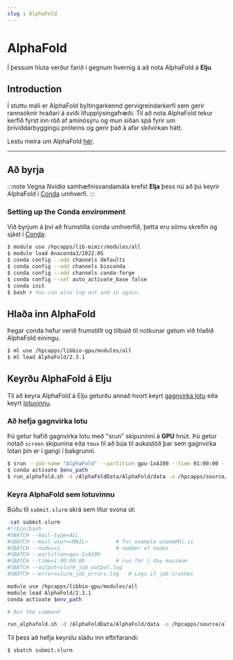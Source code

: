 ```yaml
---
slug : AlphaFold
---
```



# AlphaFold

Í þessum hluta verður farið í gegnum hvernig á að nota AlphaFold á **Elju**

## Introduction
Í stuttu máli er AlphaFold byltingarkennd gervigreindarkerfi sem gerir rannsóknir hraðari á sviði lífupplýsingafræði. Til að nota AlphaFold tekur kerfið fyrst inn röð af amínósýru og mun síðan spá fyrir um þrívíddarbyggingu próteins og gerir það á afar skilvirkan hátt.

Lestu meira um AlphaFold [hér](https://www.deepmind.com/research/highlighted-research/alphafold).


---

## Að byrja
:::note
Vegna *Nvidia* samhæfnisvandamála krefst **Elja** þess nú að þú keyrir AlphaFold í [Conda](./02_rcondapython.md) umhverfi.
:::

### Setting up the Conda environment

Við byrjum á því að frumstilla conda umhverfið, þetta eru sömu skrefin og sjást í [Conda](./02_rcondapython.md):

```bash
$ module use /hpcapps/lib-mimir/modules/all 
$ module load Anaconda3/2022.05
$ conda config --add channels defaults
$ conda config --add channels bioconda
$ conda config --add channels conda-forge
$ conda config --set auto_activate_base false
$ conda init
$ bash # You can also log out and in again.
```

## Hlaða inn AlphaFold

Þegar conda hefur verið frumstillt og tilbúið til notkunar getum við hlaðið AlphaFold einingu.

```bash
$ ml use /hpcapps/libbio-gpu/modules/all
$ ml load AlphaFold/2.3.1
```
## Keyrðu AlphaFold á Elju

Til að keyra AlphaFold á Elju geturðu annað hvort keyrt [gagnvirka lotu](../elja/interactive_session) eða keyrt [lotuvinnu](../elja/submit_jobs).

### Að hefja gagnvirka lotu

Þú getur hafið gagnvirka lotu með "srun" skipuninni á **GPU** hnút. Þú getur notað `screen` skipunina eða `tmux` til að búa til aukastöð þar sem gagnvirka lotan þín er í gangi í bakgrunni.

```bash
$ srun --job-name "AlphaFold" --partition gpu-1xA100 --time 01:00:00 --pty bash
$ conda activate $env_path
$ run_alphafold.sh -d /AlphaFoldData/AlphaFold/data -o /hpcapps/source/alphafold_non_docker/dummy_test/ -f /hpcapps/source/alphafold_non_docker/example/query.fasta -t 2020-05-14 
```

### Keyra AlphaFold sem lotuvinnu

Búðu til `submit.slurm` skrá sem lítur svona út:
```bash
 cat submit.slurm
#!/bin/bash
#SBATCH --mail-type=ALL
#SBATCH --mail-user=<MAIL>         # for example uname@hi.is
#SBATCH --nodes=1                  # number of nodes
#SBATCH --partition=gpu-1xA100
#SBATCH --time=1-00:00:00          # run for 1 day maximum
#SBATCH --output=slurm_job_output.log
#SBATCH --error=slurm_job_errors.log   # Logs if job crashes

module use /hpcapps/libbio-gpu/modules/all
module load AlphaFold/2.3.1
conda activate $env_path

# Run the command

run_alphafold.sh -d /AlphaFoldData/AlphaFold/data -o /hpcapps/source/alphafold_non_docker/dummy_test/ -f /hpcapps/source/alphafold_non_docker/example/query.fasta -t 2020-05-14 
```

Til þess að hefja keyrslu sláðu inn eftirfarandi:

```bash
$ sbatch submit.slurm
```